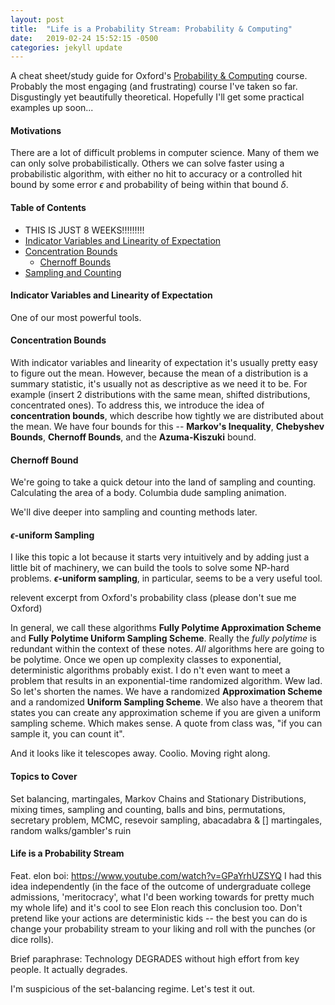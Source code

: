 ```yaml
---
layout: post
title:  "Life is a Probability Stream: Probability & Computing"
date:   2019-02-24 15:52:15 -0500
categories: jekyll update
---
```


<script type="text/x-mathjax-config">
  MathJax.Hub.Config({
    tex2jax: {
      inlineMath: [ ['$','$'], ["\\(","\\)"] ],
      processEscapes: true
    }
  });
</script>

<script type="text/javascript" async
  src="https://cdn.mathjax.org/mathjax/latest/MathJax.js?config=TeX-MML-AM_CHTML">
</script>

A cheat sheet/study guide for Oxford's <a href="https://www.cs.ox.ac.uk/people/elias.koutsoupias/pc2018-19/">Probability & Computing</a> course. Probably the most engaging (and frustrating) course I've taken so far. Disgustingly yet beautifully theoretical. Hopefully I'll get some practical examples up soon...

#### Motivations
There are a lot of difficult problems in computer science. Many of them we can only solve probabilistically. Others we can solve faster using a probabilistic algorithm, with either no hit to accuracy or a controlled hit bound by some error $\epsilon$ and probability of being within that bound $\delta$.

#### Table of Contents
* THIS IS JUST 8 WEEKS!!!!!!!!!
* <a href="">Indicator Variables and Linearity of Expectation</a>
* <a href="">Concentration Bounds</a>
	* <a href="">Chernoff Bounds</a>
* <a href="">Sampling and Counting</a>

#### Indicator Variables and Linearity of Expectation
One of our most powerful tools.

#### Concentration Bounds
With indicator variables and linearity of expectation it's usually pretty easy to figure out the mean. However, because the mean of a distribution is a summary statistic, it's usually not as descriptive as we need it to be. For example (insert 2 distributions with the same mean, shifted distributions, concentrated ones). To address this, we introduce the idea of **concentration bounds**, which describe how tightly we are distributed about the mean. We have four bounds for this -- **Markov's Inequality**, **Chebyshev Bounds**, **Chernoff Bounds**, and the **Azuma-Kiszuki** bound.

#### Chernoff Bound
We're going to take a quick detour into the land of sampling and counting. Calculating the area of a body. Columbia dude sampling animation.

We'll dive deeper into sampling and counting methods later.

#### $\epsilon$-uniform Sampling
I like this topic a lot because it starts very intuitively and by adding just a little bit of machinery, we can build the tools to solve some NP-hard problems. **$\epsilon$-uniform sampling**, in particular, seems to be a very useful tool.

relevent excerpt from Oxford's probability class (please don't sue me Oxford)

In general, we call these algorithms **Fully Polytime Approximation Scheme** and **Fully Polytime Uniform Sampling Scheme**. Really the *fully polytime* is redundant within the context of these notes. *All* algorithms here are going to be polytime. Once we open up complexity classes to exponential, deterministic algorithms probably exist. I do
n't even want to meet a problem that results in an exponential-time randomized algorithm. Wew lad. So let's shorten the names. We have a randomized **Approximation Scheme** and a randomized **Uniform Sampling Scheme**. We also have a theorem that states you can create any approximation scheme if you are given a uniform sampling scheme. Which makes sense. A quote from class was, "if you can sample it, you can count it".

And it looks like it telescopes away. Coolio. Moving right along.

#### Topics to Cover
Set balancing, martingales, Markov Chains and Stationary Distributions, mixing times, sampling and counting, balls and bins, permutations, secretary problem, MCMC, resevoir sampling, abacadabra & [] martingales, random walks/gambler's ruin

#### Life is a Probability Stream
Feat. elon boi: https://www.youtube.com/watch?v=GPaYrhUZSYQ
I had this idea independently (in the face of the outcome of undergraduate college admissions, 'meritocracy', what I'd been working towards for pretty much my whole life) and it's cool to see Elon reach this conclusion too. Don't pretend like your actions are deterministic kids -- the best you can do is change your probability stream to your liking and roll with the punches (or dice rolls).

Brief paraphrase: Technology DEGRADES without high effort from key people. It actually degrades.

I'm suspicious of the set-balancing regime. Let's test it out.
